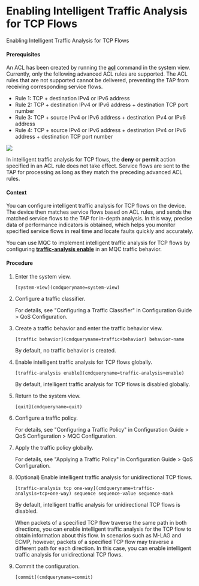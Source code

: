 Enabling Intelligent Traffic Analysis for TCP Flows
===================================================

Enabling Intelligent Traffic Analysis for TCP Flows

#### Prerequisites

An ACL has been created by running the [**acl**](cmdqueryname=acl) command in the system view. Currently, only the following advanced ACL rules are supported. The ACL rules that are not supported cannot be delivered, preventing the TAP from receiving corresponding service flows.

* Rule 1: TCP + destination IPv4 or IPv6 address
* Rule 2: TCP + destination IPv4 or IPv6 address + destination TCP port number
* Rule 3: TCP + source IPv4 or IPv6 address + destination IPv4 or IPv6 address
* Rule 4: TCP + source IPv4 or IPv6 address + destination IPv4 or IPv6 address + destination TCP port number

![](public_sys-resources/note_3.0-en-us.png) 

In intelligent traffic analysis for TCP flows, the **deny** or **permit** action specified in an ACL rule does not take effect. Service flows are sent to the TAP for processing as long as they match the preceding advanced ACL rules.




#### Context

You can configure intelligent traffic analysis for TCP flows on the device. The device then matches service flows based on ACL rules, and sends the matched service flows to the TAP for in-depth analysis. In this way, precise data of performance indicators is obtained, which helps you monitor specified service flows in real time and locate faults quickly and accurately.

You can use MQC to implement intelligent traffic analysis for TCP flows by configuring [**traffic-analysis enable**](cmdqueryname=traffic-analysis+enable) in an MQC traffic behavior.


#### Procedure

1. Enter the system view.
   
   
   ```
   [system-view](cmdqueryname=system-view)
   ```
2. Configure a traffic classifier.
   
   
   
   For details, see "Configuring a Traffic Classifier" in Configuration Guide > QoS Configuration.
3. Create a traffic behavior and enter the traffic behavior view.
   
   
   ```
   [traffic behavior](cmdqueryname=traffic+behavior) behavior-name
   ```
   
   By default, no traffic behavior is created.
4. Enable intelligent traffic analysis for TCP flows globally.
   
   
   ```
   [traffic-analysis enable](cmdqueryname=traffic-analysis+enable)
   ```
   
   By default, intelligent traffic analysis for TCP flows is disabled globally.
5. Return to the system view.
   
   
   ```
   [quit](cmdqueryname=quit)
   ```
6. Configure a traffic policy.
   
   
   
   For details, see "Configuring a Traffic Policy" in Configuration Guide > QoS Configuration > MQC Configuration.
7. Apply the traffic policy globally.
   
   
   
   For details, see "Applying a Traffic Policy" in Configuration Guide > QoS Configuration.
8. (Optional) Enable intelligent traffic analysis for unidirectional TCP flows.
   
   
   ```
   [traffic-analysis tcp one-way](cmdqueryname=traffic-analysis+tcp+one-way) sequence sequence-value sequence-mask
   ```
   
   
   
   By default, intelligent traffic analysis for unidirectional TCP flows is disabled.
   
   When packets of a specified TCP flow traverse the same path in both directions, you can enable intelligent traffic analysis for the TCP flow to obtain information about this flow. In scenarios such as M-LAG and ECMP, however, packets of a specified TCP flow may traverse a different path for each direction. In this case, you can enable intelligent traffic analysis for unidirectional TCP flows.
9. Commit the configuration.
   
   
   ```
   [commit](cmdqueryname=commit)
   ```